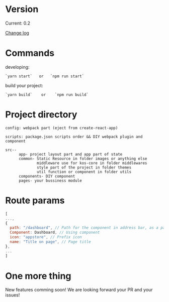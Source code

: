# Version
Current: 0.2

[Change log](https://github.com/ali-kos/kos-scaffold-desktop1-typescript/blob/master/CHANGE_LOG.md)

# Commands

developing:
```
`yarn start`   or   `npm run start`
```

build your project:
```
`yarn build`    or    `npm run build`
```


# Project directory
```
config: webpack part (eject from create-react-app)

scripts: package.json scripts order && DIY webpack plugin and component

src--
      app- project layout part and app part of state
      common- Static Resource in folder images or anything else
              middleware use for kos-core in folder middlewares 
              style part of the project in folder themes
              util function or component in folder utils 
      components- DIY component
      pages- your bussiness module
```

# Route params
``` js
[
...,
{
  path: "/dashboard", // Path for the component in address bar, as a part of namespace's key(replace '/' with '_' in key).
  Component: Dashboard, // Using component
  icon: "appstore", // Prefix icon
  name: "Title on page", // Page title
},
...
]
```

# One more thing

New features comming soon! We are looking forward your PR and your issues!
